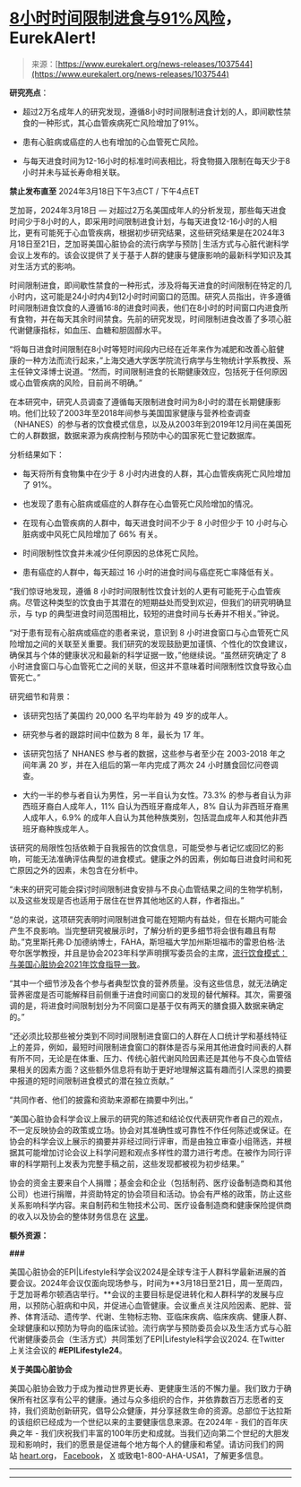 <!--yml

category: 未分类

日期：2024年05月27日 15:04:20

-->

# [8小时时间限制进食与91%风险](https://professional.heart.org/en/meetings/epi-lifestyle)，EurekAlert!

> 来源：[https://www.eurekalert.org/news-releases/1037544](https://www.eurekalert.org/news-releases/1037544)

**研究亮点**：

+   超过2万名成年人的研究发现，遵循8小时时间限制进食计划的人，即间歇性禁食的一种形式，其心血管疾病死亡风险增加了91%。

+   患有心脏病或癌症的人也有增加的心血管死亡风险。

+   与每天进食时间为12-16小时的标准时间表相比，将食物摄入限制在每天少于8小时并未与延长寿命相关联。

**禁止发布直至** 2024年3月18日下午3点CT / 下午4点ET

芝加哥，2024年3月18日 — 对超过2万名美国成年人的分析发现，那些每天进食时间少于8小时的人，即采用时间限制进食计划，与每天进食12-16小时的人相比，更有可能死于心血管疾病，根据初步研究结果，这些研究结果是在2024年3月18日至21日，芝加哥美国心脏协会的流行病学与预防│生活方式与心脏代谢科学会议上发布的。该会议提供了关于基于人群的健康与健康影响的最新科学知识及其对生活方式的影响。

时间限制进食，即间歇性禁食的一种形式，涉及将每天进食的时间限制在特定的几小时内，这可能是24小时内4到12小时时间窗口的范围。研究人员指出，许多遵循时间限制进食饮食的人遵循16:8的进食时间表，他们在8小时的时间窗口内进食所有食物，并在每天其余时间禁食。先前的研究发现，时间限制进食改善了多项心脏代谢健康指标，如血压、血糖和胆固醇水平。

“将每日进食时间限制在8小时等短时间段内已经在近年来作为减肥和改善心脏健康的一种方法而流行起来，”上海交通大学医学院流行病学与生物统计学系教授、系主任钟文泽博士说道。“然而，时间限制进食的长期健康效应，包括死于任何原因或心血管疾病的风险，目前尚不明确。”

在本研究中，研究人员调查了遵循每天限制进食时间为8小时的潜在长期健康影响。他们比较了2003年至2018年间参与美国国家健康与营养检查调查（NHANES）的参与者的饮食模式信息，以及从2003年到2019年12月间在美国死亡的人群数据，数据来源为疾病控制与预防中心的国家死亡登记数据库。

分析结果如下：

+   每天将所有食物集中在少于 8 小时内进食的人群，其心血管疾病死亡风险增加了 91%。

+   也发现了患有心脏病或癌症的人群存在心血管死亡风险增加的情况。

+   在现有心血管疾病的人群中，每天进食时间不少于 8 小时但少于 10 小时与心脏病或中风死亡风险增加了 66% 有关。

+   时间限制性饮食并未减少任何原因的总体死亡风险。

+   患有癌症的人群中，每天超过 16 小时的进食时间与癌症死亡率降低有关。

“我们惊讶地发现，遵循 8 小时时间限制性饮食计划的人更有可能死于心血管疾病。尽管这种类型的饮食由于其潜在的短期益处而受到欢迎，但我们的研究明确显示，与 typ 的典型进食时间范围相比，较短的进食时间与长寿并不相关。”钟说。

“对于患有现有心脏病或癌症的患者来说，意识到 8 小时进食窗口与心血管死亡风险增加之间的关联至关重要。我们研究的发现鼓励更加谨慎、个性化的饮食建议，确保其与个体的健康状况和最新的科学证据一致，”他继续说。“虽然研究确定了 8 小时进食窗口与心血管死亡之间的关联，但这并不意味着时间限制性饮食导致心血管死亡。”

研究细节和背景：

+   该研究包括了美国约 20,000 名平均年龄为 49 岁的成年人。

+   研究参与者的跟踪时间中位数为 8 年，最长为 17 年。

+   该研究包括了 NHANES 参与者的数据，这些参与者至少在 2003-2018 年之间年满 20 岁，并在入组后的第一年内完成了两次 24 小时膳食回忆问卷调查。

+   大约一半的参与者自认为男性，另一半自认为女性。73.3% 的参与者自认为非西班牙裔白人成年人，11% 自认为西班牙裔成年人，8% 自认为非西班牙裔黑人成年人，6.9% 的成年人自认为其他种族类别，包括混血成年人和其他非西班牙裔种族成年人。

该研究的局限性包括依赖于自我报告的饮食信息，可能受参与者记忆或回忆的影响，可能无法准确评估典型的进食模式。健康之外的因素，例如每日进食时间和死亡原因之外的因素，未包含在分析中。

“未来的研究可能会探讨时间限制进食安排与不良心血管结果之间的生物学机制，以及这些发现是否也适用于居住在世界其他地区的人群，作者指出。”

“总的来说，这项研究表明时间限制进食可能在短期内有益处，但在长期内可能会产生不良影响。当完整研究被展示时，了解分析的更多细节将会很有趣且有帮助。”克里斯托弗·D·加德纳博士，FAHA，斯坦福大学加州斯坦福市的雷恩伯格·法夸尔医学教授，并且是协会2023年科学声明撰写委员会的主席，[流行饮食模式：与美国心脏协会2021年饮食指导一致](https://www.ahajournals.org/doi/10.1161/CIR.0000000000001146)。

“其中一个细节涉及各个参与者典型饮食的营养质量。没有这些信息，就无法确定营养密度是否可能解释目前侧重于进食时间窗口的发现的替代解释。其次，需要强调的是，将进食时间限制划分为不同窗口是基于仅有两天的膳食摄入数据来确定的。”

“还必须比较那些被分类到不同时间限制进食窗口的人群在人口统计学和基线特征上的差异，例如，最短时间限制进食窗口的群体是否与采用其他进食时间表的人群有所不同，无论是在体重、压力、传统心脏代谢风险因素还是其他与不良心血管结果相关的因素方面？这些额外信息将有助于更好地理解这篇有趣而引人深思的摘要中报道的短时间限制进食模式的潜在独立贡献。”

“共同作者、他们的披露和资助来源都在摘要中列出。”

“美国心脏协会科学会议上展示的研究的陈述和结论仅代表研究作者自己的观点，不一定反映协会的政策或立场。协会对其准确性或可靠性不作任何陈述或保证。在协会的科学会议上展示的摘要并非经过同行评审，而是由独立审查小组筛选，并根据其可能增加讨论会议上科学问题和观点多样性的潜力进行考虑。在被作为同行评审的科学期刊上发表为完整手稿之前，这些发现都被视为初步结果。”

协会的资金主要来自个人捐赠；基金会和企业（包括制药、医疗设备制造商和其他公司）也进行捐赠，并资助特定的协会项目和活动。协会有严格的政策，防止这些关系影响科学内容。来自制药和生物技术公司、医疗设备制造商和健康保险提供商的收入以及协会的整体财务信息在 [这里](https://www.heart.org/en/about-us/aha-financial-information)。

**额外资源：**

**###**

美国心脏协会的EPI|Lifestyle科学会议2024是全球专注于人群科学最新进展的首要会议。2024年会议仅面向现场参与，时间为**3月18日至21日，周一至周四，于芝加哥希尔顿酒店举行。**会议的主要目标是促进转化和人群科学的发展与应用，以预防心脏病和中风，并促进心血管健康。会议重点关注风险因素、肥胖、营养、体育活动、遗传学、代谢、生物标志物、亚临床疾病、临床疾病、健康人群、全球健康和以预防为导向的临床试验。流行病学与预防委员会以及生活方式与心脏代谢健康委员会（生活方式）共同策划了EPI|Lifestyle科学会议2024\. 在Twitter上关注会议的 **#EPILifestyle24**。

**关于美国心脏协会**

美国心脏协会致力于成为推动世界更长寿、更健康生活的不懈力量。我们致力于确保所有社区享有公平的健康。通过与众多组织的合作，并依靠数百万志愿者的支持，我们资助创新研究，倡导公众健康，并分享拯救生命的资源。总部位于达拉斯的该组织已经成为一个世纪以来的主要健康信息来源。在2024年 - 我们的百年庆典之年 - 我们庆祝我们丰富的100年历史和成就。当我们迈向第二个世纪的大胆发现和影响时，我们的愿景是促进每个地方每个人的健康和希望。请访问我们的网站 [heart.org](http://www.heart.org/en)， [Facebook](http://facebook.com/AmericanHeart)， [X](http://twitter.com/American_Heart) 或致电1-800-AHA-USA1，了解更多信息。

* * *

* * *
